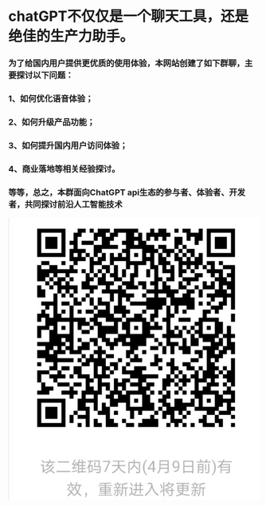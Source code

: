 # chatGPT不仅仅是一个聊天工具，还是绝佳的生产力助手。

### 为了给国内用户提供更优质的使用体验，本网站创建了如下群聊，主要探讨以下问题：

### 1、如何优化语音体验；

### 2、如何升级产品功能；

### 3、如何提升国内用户访问体验；

### 4、商业落地等相关经验探讨。

### 等等，总之，本群面向ChatGPT api生态的参与者、体验者、开发者，共同探讨前沿人工智能技术
<img src="https://github.com/chatFunny/runchat.fun/blob/main/wechat_group.jpg" width="745" alt="pipline"/> 

